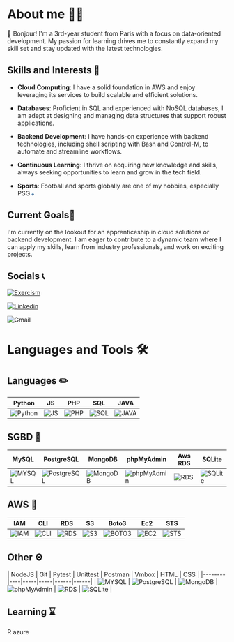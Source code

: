 # About me 🙋‍♂️
👋 Bonjour! I'm a 3rd-year student from Paris with a focus on data-oriented development. My passion for learning drives me to constantly expand my skill set and stay updated with the latest technologies.

## Skills and Interests 💭
- **Cloud Computing**: I have a solid foundation in AWS and enjoy leveraging its services to build scalable and efficient solutions.

- **Databases**: Proficient in SQL and experienced with NoSQL databases, I am adept at designing and managing data structures that support robust applications.

- **Backend Development**: I have hands-on experience with backend technologies, including shell scripting with Bash and Control-M, to automate and streamline workflows.

- **Continuous Learning**: I thrive on acquiring new knowledge and skills, always seeking opportunities to learn and grow in the tech field.

- **Sports**: Football and sports globally are one of my hobbies, especially PSG <img src="./assets/psg.png" alt="psg" width="1%"/>

## Current Goals🎯
I'm currently on the lookout for an apprenticeship in cloud solutions or backend development. I am eager to contribute to a dynamic team where I can apply my skills, learn from industry professionals, and work on exciting projects.

## Socials 📞
[![Exercism](https://img.shields.io/badge/Exercism-white?style=for-the-badge&logo=exercism&logoColor=white&logoSize=auto&color=16023C)](https://exercism.org/profiles/Cap92)

[![Linkedin](https://img.shields.io/badge/Linkedin-white?style=for-the-badge&logo=linkedin&logoColor=white&logoSize=auto&color=1B4FF7)](https://www.linkedin.com/in/mathieu-audibert-2b4763252/)

![Gmail](https://img.shields.io/badge/mathieu.audibert27@gmail.com-white?style=for-the-badge&logo=gmail&logoColor=white&logoSize=auto&color=C11E1E)

# Languages and Tools 🛠
<div>

## Languages ✏️
| Python | JS | PHP | SQL | JAVA |
|--------|----|-----|-----|------|
| <img src="https://upload.wikimedia.org/wikipedia/commons/thumb/c/c3/Python-logo-notext.svg/1869px-Python-logo-notext.svg.png" title="Python" alt="Python" width="55" height="55"/> | <img src="https://upload.wikimedia.org/wikipedia/commons/thumb/9/99/Unofficial_JavaScript_logo_2.svg/1024px-Unofficial_JavaScript_logo_2.svg.png" title="JS" alt="JS" width="55" height="55"/> | <img src="https://upload.wikimedia.org/wikipedia/commons/thumb/2/27/PHP-logo.svg/2560px-PHP-logo.svg.png" title="PHP" alt="PHP" width="55" height="55"/> | <img src="https://www.svgrepo.com/show/331760/sql-database-generic.svg" title="SQL" alt="SQL" width="55" height="55"/> | <img src="https://upload.wikimedia.org/wikipedia/fr/2/2e/Java_Logo.svg" title="JAVA" alt="JAVA" width="55" height="55"/> |

## SGBD 💾
| MySQL | PostgreSQL | MongoDB | phpMyAdmin | Aws RDS | SQLite |
|--------|----|-----|-----|------|------|
| <img src="https://upload.wikimedia.org/wikipedia/fr/thumb/6/62/MySQL.svg/1280px-MySQL.svg.png" title="MySQL" alt="MYSQL" width="55" height="55"/> | <img src="https://upload.wikimedia.org/wikipedia/commons/thumb/2/29/Postgresql_elephant.svg/1985px-Postgresql_elephant.svg.png" title="PostgreSQL" alt="PostgreSQL" width="55" height="55"/> | <img src="https://www.svgrepo.com/show/331488/mongodb.svg" title="MongoDB" alt="MongoDB" width="55" height="55"/> | <img src="https://upload.wikimedia.org/wikipedia/commons/thumb/4/4f/PhpMyAdmin_logo.svg/2560px-PhpMyAdmin_logo.svg.png" title="phpMyAdmin" alt="phpMyAdmin" width="55" height="55"/> | <img src="https://cdn.worldvectorlogo.com/logos/aws-rds.svg" title="RDS" alt="RDS" width="55" height="55"/> | <img src="https://upload.wikimedia.org/wikipedia/commons/thumb/3/38/SQLite370.svg/2560px-SQLite370.svg.png" title="SQLite" alt="SQLite" width="55" height="55"/> |

## AWS 🍊
| IAM | CLI | RDS | S3 | Boto3 | Ec2 | STS | 
|--------|----|-----|-----|------|------|------|
| <img src="https://cdn.worldvectorlogo.com/logos/aws-iam.svg" title="IAM" alt="IAM" width="55" height="55"/> | <img src="https://i.ibb.co/6tMjJtt/image.png" title="CLI" alt="CLI" width="55" height="55"/> | <img src="https://cdn.worldvectorlogo.com/logos/aws-rds.svg" title="RDS" alt="RDS" width="55" height="55"/> | <img src="https://upload.wikimedia.org/wikipedia/commons/thumb/b/bc/Amazon-S3-Logo.svg/1712px-Amazon-S3-Logo.svg.png" title="S3" alt="S3" width="55" height="55"/> | <img src="https://i.ibb.co/wK6wj1c/image.png" title="BOTO3" alt="BOTO3" width="55" height="55"/> | <img src="https://www.svgrepo.com/show/353449/aws-ec2.svg" title="EC2" alt="EC2" width="55" height="55"/> | <img src="https://i.ibb.co/FHPpj5g/image.png" title="STS" alt="STS" width="55" height="55"/>

## Other ⚙️
| NodeJS | Git | Pytest | Unittest | Postman | Vmbox | HTML | CSS |
|--------|----|-----|-----|------|------|
| <img src="https://upload.wikimedia.org/wikipedia/fr/thumb/6/62/MySQL.svg/1280px-MySQL.svg.png" title="MySQL" alt="MYSQL" width="55" height="55"/> | <img src="https://upload.wikimedia.org/wikipedia/commons/thumb/2/29/Postgresql_elephant.svg/1985px-Postgresql_elephant.svg.png" title="PostgreSQL" alt="PostgreSQL" width="55" height="55"/> | <img src="https://www.svgrepo.com/show/331488/mongodb.svg" title="MongoDB" alt="MongoDB" width="55" height="55"/> | <img src="https://upload.wikimedia.org/wikipedia/commons/thumb/4/4f/PhpMyAdmin_logo.svg/2560px-PhpMyAdmin_logo.svg.png" title="phpMyAdmin" alt="phpMyAdmin" width="55" height="55"/> | <img src="https://cdn.worldvectorlogo.com/logos/aws-rds.svg" title="RDS" alt="RDS" width="55" height="55"/> | <img src="https://upload.wikimedia.org/wikipedia/commons/thumb/3/38/SQLite370.svg/2560px-SQLite370.svg.png" title="SQLite" alt="SQLite" width="55" height="55"/> |

## Learning ⌛️
R  azure
</div>

